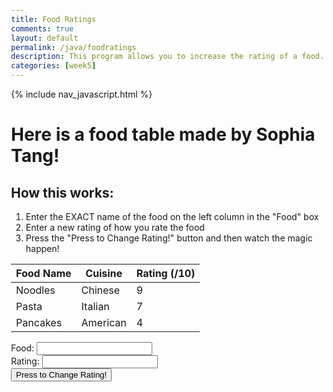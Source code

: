 ```yaml
---
title: Food Ratings
comments: true
layout: default
permalink: /java/foodratings
description: This program allows you to increase the rating of a food.
categories: [week5]
---
```


{% include nav_javascript.html %}
<html> 
<head>
    <style type="text/css">
    body {margin: 30px;}
    </style> 
</head>
<body>
<h1>Here is a food table made by Sophia Tang!</h1>
<h2>How this works:</h2>
<ol>
<li>Enter the EXACT name of the food on the left column in the "Food" box</li>
<li>Enter a new rating of how you rate the food</li>
<li>Press the "Press to Change Rating!" button and then watch the magic happen!</li>
</oL>

<table>
<thead>
  <tr>
    <th>Food Name</th>
    <th>Cuisine</th>
    <th>Rating (/10)</th>
  </tr>
</thead>
<tbody>
  <tr>
    <td>Noodles</td>
    <td>Chinese</td>
    <td id="NoodlesRating">9</td>
  </tr>
  <tr>
    <td>Pasta</td>
    <td>Italian</td>
    <td id="PastaRating">7</td>
  </tr>
  <tr>
    <td>Pancakes</td>
    <td>American</td>
    <td id="PancakesRating">4</td>
  </tr>
</tbody>
</table>

Food: <input type="text" id="food"/><br>
Rating: <input type="text" id="foodRating"/><br>
<input type="button" onClick="change()" Value="Press to Change Rating!"/>

<script>

    function change() {
        var food = document.getElementById("food").value;
        var foodID = food + "Rating";


        var newRating = parseInt(document.getElementById("foodRating").value);
        console.log(newRating);
        document.getElementById(foodID).innerHTML = newRating;

        // console.log(foodID);
        // var currentRating = parseInt(document.getElementById(foodID).value);
        // console.log(currentRating);
        // var newRating = currentRating + 1;
        // document.getElementById(foodID).innerHTML = newRating;
        // document.getElementById("result").innerHTML = food;
    }

</script>

</body>
</html>